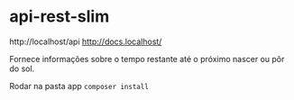 # api-rest-slim

http://localhost/api
http://docs.localhost/

Fornece informações sobre o tempo restante até o próximo nascer ou pôr do sol.

Rodar na pasta app `composer install`
